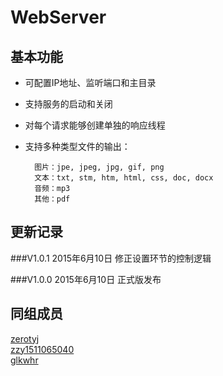 WebServer
=
基本功能
-
* 可配置IP地址、监听端口和主目录
* 支持服务的启动和关闭
* 对每个请求能够创建单独的响应线程
* 支持多种类型文件的输出：

		图片：jpe, jpeg, jpg, gif, png
		文本：txt, stm, htm, html, css, doc, docx
		音频：mp3
		其他：pdf

更新记录  
-
###V1.0.1
2015年6月10日	修正设置环节的控制逻辑

###V1.0.0
2015年6月10日	正式版发布

同组成员
-
[zerotyj](https://github.com/zerotyj)<br/>
[zzy1511065040](https://github.com/zzy1511065040)<br/>
[glkwhr](https://github.com/glkwhr)<br/>
